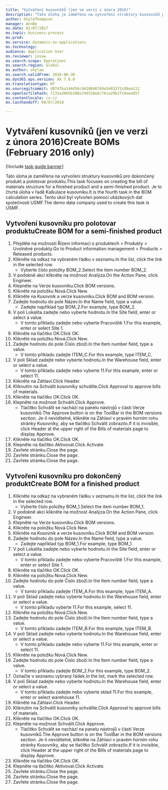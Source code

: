 ```yaml
--- 
title: "Vytváření kusovníků (jen ve verzi z února 2016)"
description: "Tato úloha je zaměřena na vytvoření struktury kusovníků pro dokončený produkt a polotovar produktu."
author: ShylaThompson
manager: AnnBe
ms.date: 02/07/2017
ms.topic: business-process
ms.prod: 
ms.service: dynamics-ax-applications
ms.technology: 
audience: Application User
ms.reviewer: josaw
ms.search.scope: Operations
ms.search.region: Global
ms.author: shylaw
ms.search.validFrom: 2016-06-30
ms.dyn365.ops.version: AX 7.0.0
ms.translationtype: HT
ms.sourcegitcommit: d9747ba144d56c9410846769e5465372c89ea111
ms.openlocfilehash: f132a3865b180a74d328ebc76ca29b2fc8aee85f
ms.contentlocale: cs-cz
ms.lasthandoff: 08/07/2018

---
```

# <a name="create-boms-february-2016-only"></a><span data-ttu-id="cde49-103">Vytváření kusovníků (jen ve verzi z února 2016)</span><span class="sxs-lookup"><span data-stu-id="cde49-103">Create BOMs (February 2016 only)</span></span>

[!include [task guide banner](../../includes/task-guide-banner.md)]

<span data-ttu-id="cde49-104">Tato úloha je zaměřena na vytvoření struktury kusovníků pro dokončený produkt a polotovar produktu.</span><span class="sxs-lookup"><span data-stu-id="cde49-104">This task focuses on creating the bill of materials structure for a finished product and a semi-finished product.</span></span> <span data-ttu-id="cde49-105">Je to čtvrtá úloha v řadě Kalkulace kusovníku.</span><span class="sxs-lookup"><span data-stu-id="cde49-105">It is the fourth task in the BOM calculation series.</span></span> <span data-ttu-id="cde49-106">Tento úkol byl vytvořen pomocí ukázkových dat společnosti USMF.</span><span class="sxs-lookup"><span data-stu-id="cde49-106">The demo data company used to create this task is USMF.</span></span>


## <a name="create-bom-for-a-semi-finished-product"></a><span data-ttu-id="cde49-107">Vytvoření kusovníku pro polotovar produktu</span><span class="sxs-lookup"><span data-stu-id="cde49-107">Create BOM for a semi-finished product</span></span>
1. <span data-ttu-id="cde49-108">Přejděte na možnosti Řízení informací o produktech > Produkty > Uvolněné produkty.</span><span class="sxs-lookup"><span data-stu-id="cde49-108">Go to Product information management > Products > Released products.</span></span>
2. <span data-ttu-id="cde49-109">Klikněte na odkaz na vybraném řádku v seznamu.</span><span class="sxs-lookup"><span data-stu-id="cde49-109">In the list, click the link in the selected row.</span></span>
    * <span data-ttu-id="cde49-110">Vyberte číslo položky BOM_2.</span><span class="sxs-lookup"><span data-stu-id="cde49-110">Select the item number BOM_2.</span></span>  
3. <span data-ttu-id="cde49-111">V podokně akcí klikněte na možnost Analýza.</span><span class="sxs-lookup"><span data-stu-id="cde49-111">On the Action Pane, click Engineer.</span></span>
4. <span data-ttu-id="cde49-112">Klepněte na Verze kusovníku.</span><span class="sxs-lookup"><span data-stu-id="cde49-112">Click BOM versions.</span></span>
5. <span data-ttu-id="cde49-113">Klikněte na položku Nová.</span><span class="sxs-lookup"><span data-stu-id="cde49-113">Click New.</span></span>
6. <span data-ttu-id="cde49-114">Klikněte na Kusovník a verze kusovníku.</span><span class="sxs-lookup"><span data-stu-id="cde49-114">Click BOM and BOM version.</span></span>
7. <span data-ttu-id="cde49-115">Zadejte hodnotu do pole Název.</span><span class="sxs-lookup"><span data-stu-id="cde49-115">In the Name field, type a value.</span></span>
    * <span data-ttu-id="cde49-116">Zadejte například typ BOM_2.</span><span class="sxs-lookup"><span data-stu-id="cde49-116">For example, type BOM_2.</span></span>  
8. <span data-ttu-id="cde49-117">V poli Lokalita zadejte nebo vyberte hodnotu.</span><span class="sxs-lookup"><span data-stu-id="cde49-117">In the Site field, enter or select a value.</span></span>
    * <span data-ttu-id="cde49-118">V tomto příkladu zadejte nebo vyberte Pracoviště 1.</span><span class="sxs-lookup"><span data-stu-id="cde49-118">For this example, enter or select Site 1.</span></span>  
9. <span data-ttu-id="cde49-119">Klikněte na tlačítko OK.</span><span class="sxs-lookup"><span data-stu-id="cde49-119">Click OK.</span></span>
10. <span data-ttu-id="cde49-120">Klikněte na položku Nová.</span><span class="sxs-lookup"><span data-stu-id="cde49-120">Click New.</span></span>
11. <span data-ttu-id="cde49-121">Zadejte hodnotu do pole Číslo zboží.</span><span class="sxs-lookup"><span data-stu-id="cde49-121">In the Item number field, type a value.</span></span>
    * <span data-ttu-id="cde49-122">V tomto příkladu zadejte ITEM_C.</span><span class="sxs-lookup"><span data-stu-id="cde49-122">For this example, type ITEM_C.</span></span>  
12. <span data-ttu-id="cde49-123">V poli Sklad zadejte nebo vyberte hodnotu.</span><span class="sxs-lookup"><span data-stu-id="cde49-123">In the Warehouse field, enter or select a value.</span></span>
    * <span data-ttu-id="cde49-124">V tomto příkladu zadejte nebo vyberte 11.</span><span class="sxs-lookup"><span data-stu-id="cde49-124">For this example, enter or select 11.</span></span>  
13. <span data-ttu-id="cde49-125">Klikněte na Záhlaví.</span><span class="sxs-lookup"><span data-stu-id="cde49-125">Click Header.</span></span>
14. <span data-ttu-id="cde49-126">Kliknutím na Schválit kusovníky schválíte.</span><span class="sxs-lookup"><span data-stu-id="cde49-126">Click Approval to approve bills of materials.</span></span>
15. <span data-ttu-id="cde49-127">Klikněte na tlačítko OK.</span><span class="sxs-lookup"><span data-stu-id="cde49-127">Click OK.</span></span>
16. <span data-ttu-id="cde49-128">Klepněte na možnost Schválit.</span><span class="sxs-lookup"><span data-stu-id="cde49-128">Click Approve.</span></span>
    * <span data-ttu-id="cde49-129">Tlačítko Schválit se nachází na panelu nástrojů v části Verze kusovníků.</span><span class="sxs-lookup"><span data-stu-id="cde49-129">The Approve button is on the ToolBar in the  BOM versions section.</span></span> <span data-ttu-id="cde49-130">Je-li neviditelné, klikněte na Záhlaví v pravém horním rohu stránky Kusovníky, aby se tlačítko Schválit zobrazilo.</span><span class="sxs-lookup"><span data-stu-id="cde49-130">If it is invisible, click Header at the upper right of the Bills of materials page to display Approve.</span></span>  
17. <span data-ttu-id="cde49-131">Klikněte na tlačítko OK.</span><span class="sxs-lookup"><span data-stu-id="cde49-131">Click OK.</span></span>
18. <span data-ttu-id="cde49-132">Klepněte na tlačítko Aktivovat.</span><span class="sxs-lookup"><span data-stu-id="cde49-132">Click Activate.</span></span>
19. <span data-ttu-id="cde49-133">Zavřete stránku.</span><span class="sxs-lookup"><span data-stu-id="cde49-133">Close the page.</span></span>
20. <span data-ttu-id="cde49-134">Zavřete stránku.</span><span class="sxs-lookup"><span data-stu-id="cde49-134">Close the page.</span></span>
21. <span data-ttu-id="cde49-135">Zavřete stránku.</span><span class="sxs-lookup"><span data-stu-id="cde49-135">Close the page.</span></span>

## <a name="create-bom-for-a-finished-product"></a><span data-ttu-id="cde49-136">Vytvoření kusovníku pro dokončený produkt</span><span class="sxs-lookup"><span data-stu-id="cde49-136">Create BOM for a finished product</span></span>
1. <span data-ttu-id="cde49-137">Klikněte na odkaz na vybraném řádku v seznamu.</span><span class="sxs-lookup"><span data-stu-id="cde49-137">In the list, click the link in the selected row.</span></span>
    * <span data-ttu-id="cde49-138">Vyberte číslo položky BOM_1.</span><span class="sxs-lookup"><span data-stu-id="cde49-138">Select the item number BOM_1.</span></span>  
2. <span data-ttu-id="cde49-139">V podokně akcí klikněte na možnost Analýza.</span><span class="sxs-lookup"><span data-stu-id="cde49-139">On the Action Pane, click Engineer.</span></span>
3. <span data-ttu-id="cde49-140">Klepněte na Verze kusovníku.</span><span class="sxs-lookup"><span data-stu-id="cde49-140">Click BOM versions.</span></span>
4. <span data-ttu-id="cde49-141">Klikněte na položku Nová.</span><span class="sxs-lookup"><span data-stu-id="cde49-141">Click New.</span></span>
5. <span data-ttu-id="cde49-142">Klikněte na Kusovník a verze kusovníku.</span><span class="sxs-lookup"><span data-stu-id="cde49-142">Click BOM and BOM version.</span></span>
6. <span data-ttu-id="cde49-143">Zadejte hodnotu do pole Název.</span><span class="sxs-lookup"><span data-stu-id="cde49-143">In the Name field, type a value.</span></span>
    * <span data-ttu-id="cde49-144">Zadejte například typ BOM_1.</span><span class="sxs-lookup"><span data-stu-id="cde49-144">For example, type BOM_1.</span></span>  
7. <span data-ttu-id="cde49-145">V poli Lokalita zadejte nebo vyberte hodnotu.</span><span class="sxs-lookup"><span data-stu-id="cde49-145">In the Site field, enter or select a value.</span></span>
    * <span data-ttu-id="cde49-146">V tomto příkladu zadejte nebo vyberte Pracoviště 1.</span><span class="sxs-lookup"><span data-stu-id="cde49-146">For this example, enter or select Site 1.</span></span>  
8. <span data-ttu-id="cde49-147">Klikněte na tlačítko OK.</span><span class="sxs-lookup"><span data-stu-id="cde49-147">Click OK.</span></span>
9. <span data-ttu-id="cde49-148">Klikněte na položku Nová.</span><span class="sxs-lookup"><span data-stu-id="cde49-148">Click New.</span></span>
10. <span data-ttu-id="cde49-149">Zadejte hodnotu do pole Číslo zboží.</span><span class="sxs-lookup"><span data-stu-id="cde49-149">In the Item number field, type a value.</span></span>
    * <span data-ttu-id="cde49-150">V tomto příkladu zadejte ITEM_A.</span><span class="sxs-lookup"><span data-stu-id="cde49-150">For this example, type ITEM_A.</span></span>  
11. <span data-ttu-id="cde49-151">V poli Sklad zadejte nebo vyberte hodnotu.</span><span class="sxs-lookup"><span data-stu-id="cde49-151">In the Warehouse field, enter or select a value.</span></span>
    * <span data-ttu-id="cde49-152">V tomto příkladu vyberte 11.</span><span class="sxs-lookup"><span data-stu-id="cde49-152">For this example, select 11.</span></span>  
12. <span data-ttu-id="cde49-153">Klikněte na položku Nová.</span><span class="sxs-lookup"><span data-stu-id="cde49-153">Click New.</span></span>
13. <span data-ttu-id="cde49-154">Zadejte hodnotu do pole Číslo zboží.</span><span class="sxs-lookup"><span data-stu-id="cde49-154">In the Item number field, type a value.</span></span>
    * <span data-ttu-id="cde49-155">V tomto příkladu zadejte ITEM_B.</span><span class="sxs-lookup"><span data-stu-id="cde49-155">For this example, type ITEM_B.</span></span>  
14. <span data-ttu-id="cde49-156">V poli Sklad zadejte nebo vyberte hodnotu.</span><span class="sxs-lookup"><span data-stu-id="cde49-156">In the Warehouse field, enter or select a value.</span></span>
    * <span data-ttu-id="cde49-157">V tomto příkladu zadejte nebo vyberte 11.</span><span class="sxs-lookup"><span data-stu-id="cde49-157">For this example, enter or select 11.</span></span>  
15. <span data-ttu-id="cde49-158">Klikněte na položku Nová.</span><span class="sxs-lookup"><span data-stu-id="cde49-158">Click New.</span></span>
16. <span data-ttu-id="cde49-159">Zadejte hodnotu do pole Číslo zboží.</span><span class="sxs-lookup"><span data-stu-id="cde49-159">In the Item number field, type a value.</span></span>
    * <span data-ttu-id="cde49-160">V tomto příkladu zadejte BOM_2.</span><span class="sxs-lookup"><span data-stu-id="cde49-160">For this example, type BOM_2.</span></span>  
17. <span data-ttu-id="cde49-161">Označte v seznamu vybraný řádek.</span><span class="sxs-lookup"><span data-stu-id="cde49-161">In the list, mark the selected row.</span></span>
18. <span data-ttu-id="cde49-162">V poli Sklad zadejte nebo vyberte hodnotu.</span><span class="sxs-lookup"><span data-stu-id="cde49-162">In the Warehouse field, enter or select a value.</span></span>
    * <span data-ttu-id="cde49-163">V tomto příkladu zadejte nebo vyberte sklad 11.</span><span class="sxs-lookup"><span data-stu-id="cde49-163">For this example, enter or select warehouse 11.</span></span>  
19. <span data-ttu-id="cde49-164">Klikněte na Záhlaví.</span><span class="sxs-lookup"><span data-stu-id="cde49-164">Click Header.</span></span>
20. <span data-ttu-id="cde49-165">Kliknutím na Schválit kusovníky schválíte.</span><span class="sxs-lookup"><span data-stu-id="cde49-165">Click Approval to approve bills of materials.</span></span>
21. <span data-ttu-id="cde49-166">Klikněte na tlačítko OK.</span><span class="sxs-lookup"><span data-stu-id="cde49-166">Click OK.</span></span>
22. <span data-ttu-id="cde49-167">Klepněte na možnost Schválit.</span><span class="sxs-lookup"><span data-stu-id="cde49-167">Click Approve.</span></span>
    * <span data-ttu-id="cde49-168">Tlačítko Schválit se nachází na panelu nástrojů v části Verze kusovníků.</span><span class="sxs-lookup"><span data-stu-id="cde49-168">The Approve button is on the ToolBar in the  BOM versions section.</span></span> <span data-ttu-id="cde49-169">Je-li neviditelné, klikněte na Záhlaví v pravém horním rohu stránky Kusovníky, aby se tlačítko Schválit zobrazilo.</span><span class="sxs-lookup"><span data-stu-id="cde49-169">If it is invisible, click Header at the upper right of the Bills of materials page to display Approve.</span></span>  
23. <span data-ttu-id="cde49-170">Klikněte na tlačítko OK.</span><span class="sxs-lookup"><span data-stu-id="cde49-170">Click OK.</span></span>
24. <span data-ttu-id="cde49-171">Klepněte na tlačítko Aktivovat.</span><span class="sxs-lookup"><span data-stu-id="cde49-171">Click Activate.</span></span>
25. <span data-ttu-id="cde49-172">Zavřete stránku.</span><span class="sxs-lookup"><span data-stu-id="cde49-172">Close the page.</span></span>
26. <span data-ttu-id="cde49-173">Zavřete stránku.</span><span class="sxs-lookup"><span data-stu-id="cde49-173">Close the page.</span></span>
27. <span data-ttu-id="cde49-174">Zavřete stránku.</span><span class="sxs-lookup"><span data-stu-id="cde49-174">Close the page.</span></span>


